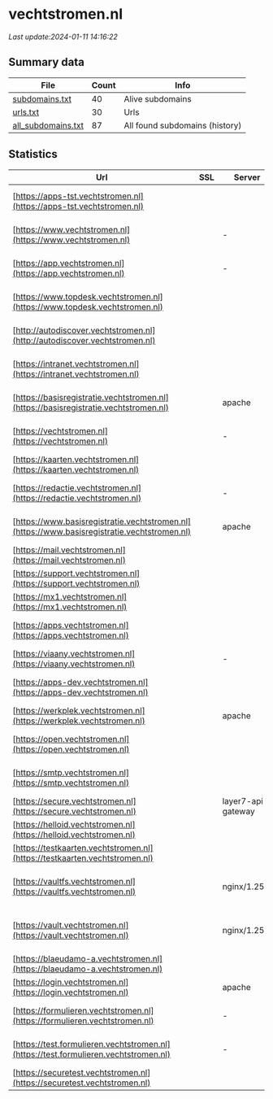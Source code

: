 # vechtstromen.nl
*Last update:2024-01-11 14:16:22*
## Summary data
| File       | Count | Info |
|------------|-------|------|
|[subdomains.txt](/data/vechtstromen/subdomains.txt)|40|Alive subdomains|
|[urls.txt](/data/vechtstromen/urls.txt)|30|Urls|
|[all_subdomains.txt](/data/vechtstromen/all_subdomains.txt)|87|All found subdomains (history)|
## Statistics
| Url | SSL | Server | Cookie | HSTS | CSP | XFO | XXP | RP | Tech |
|------------|-------|------|------|------|------|------|------|------|------|
|[https://apps-tst.vechtstromen.nl](https://apps-tst.vechtstromen.nl)| | |:warning: |:white_check_mark: | |:white_check_mark: | |:white_check_mark: |HSTS Microsoft ASP.N...|
|[https://www.vechtstromen.nl](https://www.vechtstromen.nl)| |-| |:white_check_mark: |:white_check_mark: |:white_check_mark: |:white_check_mark: |HSTS Microsoft ASP.N...|
|[https://app.vechtstromen.nl](https://app.vechtstromen.nl)| |-|:warning: |:white_check_mark: | | |:white_check_mark: |:white_check_mark: |HSTS Microsoft ASP.N...|
|[https://www.topdesk.vechtstromen.nl](https://www.topdesk.vechtstromen.nl)| | | | | | | |:white_check_mark: |Apache HTTP Server|
|[http://autodiscover.vechtstromen.nl](http://autodiscover.vechtstromen.nl)| | |:warning: |:white_check_mark: | |:white_check_mark: |:white_check_mark: |:white_check_mark: |IIS:10.0 Microsoft A...|
|[https://intranet.vechtstromen.nl](https://intranet.vechtstromen.nl)| | |:warning: |:white_check_mark: | |:white_check_mark: |:white_check_mark: |:white_check_mark: |HSTS Microsoft ASP.N...|
|[https://basisregistratie.vechtstromen.nl](https://basisregistratie.vechtstromen.nl)| |apache| | | | | |:white_check_mark: |Apache HTTP Server|
|[https://vechtstromen.nl](https://vechtstromen.nl)| |-| |:white_check_mark: |:white_check_mark: |:white_check_mark: |:white_check_mark: |HSTS Microsoft ASP.N...|
|[https://kaarten.vechtstromen.nl](https://kaarten.vechtstromen.nl)| | | |:white_check_mark: | |:white_check_mark: |:white_check_mark: |:white_check_mark: |HSTS|
|[https://redactie.vechtstromen.nl](https://redactie.vechtstromen.nl)| |-|:warning: |:white_check_mark: | |:white_check_mark: |:white_check_mark: |HSTS Microsoft ASP.N...|
|[https://www.basisregistratie.vechtstromen.nl](https://www.basisregistratie.vechtstromen.nl)| |apache| | | | | |:white_check_mark: |Apache HTTP Server|
|[https://mail.vechtstromen.nl](https://mail.vechtstromen.nl)| | | | | | | |:white_check_mark: ||
|[https://support.vechtstromen.nl](https://support.vechtstromen.nl)| | | | | | | |:white_check_mark: ||
|[https://mx1.vechtstromen.nl](https://mx1.vechtstromen.nl)| | | | | | | |:white_check_mark: ||
|[https://apps.vechtstromen.nl](https://apps.vechtstromen.nl)| | |:warning: |:white_check_mark: |:warning: |:white_check_mark: | |:white_check_mark: |HSTS Microsoft ASP.N...|
|[https://viaany.vechtstromen.nl](https://viaany.vechtstromen.nl)| |-| | | |:white_check_mark: |:white_check_mark: |Microsoft ASP.NET:-|
|[https://apps-dev.vechtstromen.nl](https://apps-dev.vechtstromen.nl)| | |:warning: |:white_check_mark: | |:white_check_mark: | |:white_check_mark: |HSTS Microsoft ASP.N...|
|[https://werkplek.vechtstromen.nl](https://werkplek.vechtstromen.nl)| |apache|:warning: | | |:white_check_mark: |:white_check_mark: |:white_check_mark: |Microsoft ASP.NET|
|[https://open.vechtstromen.nl](https://open.vechtstromen.nl)| | | |:white_check_mark: |:white_check_mark: |:white_check_mark: |:white_check_mark: |Azure Azure Front Do...|
|[https://smtp.vechtstromen.nl](https://smtp.vechtstromen.nl)| | | | | | | |:white_check_mark: |Apache HTTP Server|
|[https://secure.vechtstromen.nl](https://secure.vechtstromen.nl)| |layer7-api-gateway|:warning: |:white_check_mark: |:white_check_mark: | |:white_check_mark: |HSTS|
|[https://helloid.vechtstromen.nl](https://helloid.vechtstromen.nl)| | |:warning: |:white_check_mark: |:warning: |:white_check_mark: | |:white_check_mark: |Azure HSTS|
|[https://testkaarten.vechtstromen.nl](https://testkaarten.vechtstromen.nl)| | | | | | | |:white_check_mark: ||
|[https://vaultfs.vechtstromen.nl](https://vaultfs.vechtstromen.nl)| |nginx/1.25.3| |:white_check_mark: |:warning: |:white_check_mark: |:white_check_mark: |:white_check_mark: |Amazon S3 Amazon Web...|
|[https://vault.vechtstromen.nl](https://vault.vechtstromen.nl)| |nginx/1.25.3| |:white_check_mark: |:warning: |:white_check_mark: |:white_check_mark: |:white_check_mark: |Amazon S3 Amazon Web...|
|[https://blaeudamo-a.vechtstromen.nl](https://blaeudamo-a.vechtstromen.nl)| | | | | | | |:white_check_mark: ||
|[https://login.vechtstromen.nl](https://login.vechtstromen.nl)| |apache| | | |:white_check_mark: |:white_check_mark: |:white_check_mark: ||
|[https://formulieren.vechtstromen.nl](https://formulieren.vechtstromen.nl)| |-| |:white_check_mark: |:white_check_mark: |:white_check_mark: |:white_check_mark: |IIS:10.0 Windows Ser...|
|[https://test.formulieren.vechtstromen.nl](https://test.formulieren.vechtstromen.nl)| |-| |:white_check_mark: |:white_check_mark: |:white_check_mark: |:white_check_mark: |IIS:10.0 Windows Ser...|
|[https://securetest.vechtstromen.nl](https://securetest.vechtstromen.nl)| | | | | | | |:white_check_mark: |HSTS|